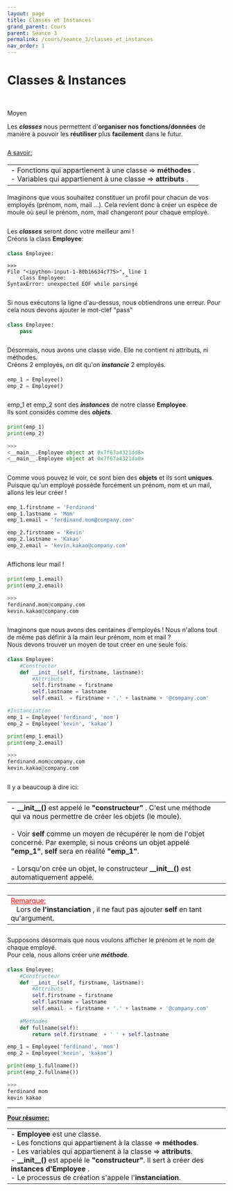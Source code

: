 ```yaml
---
layout: page
title: Classes et Instances
grand_parent: Cours
parent: Séance 3
permalink: /cours/seance_3/classes_et_instances
nav_order: 1
---
```


<link rel="stylesheet" href="/css/placement-label.css">  
<link rel="shortcut icon" href="https://new-leaves.github.io/img/favicon/favicon.ico">

<div id="containerIntro">
<h1><b>Classes & Instances</b></h1> &nbsp; <p class="label label-yellow">Moyen</p>   
</div>

Les __*classes*__ nous permettent d'__organiser nos fonctions/données__ de manière à pouvoir les __réutiliser__ plus __facilement__ dans le futur.

<div style="margin-top:0.7cm;margin-bottom:0.5cm">
<u> A savoir: </u>
</div>
<div style="margin-bottom:0.5cm">
<table><tr><td>
- Fonctions qui appartienent à une classe => <b> méthodes </b>.
<br>
- Variables qui appartienent à une classe => <b> attributs </b>.
</td></tr></table>
</div>

Imaginons que vous souhaitez constituer un profil pour chacun de vos employés (prénom, nom, mail ...).
Cela revient donc à créer un espèce de moule où seul le prénom, nom, mail changeront pour chaque employé.


<div style="margin-top:0.7cm;margin-bottom:0.5cm">
Les <b><i>classes</i></b> seront donc votre meilleur ami ! <br>
Créons la class <b>Employee</b>:
</div>

```python
class Employee:
```
    >>>
    File "<ipython-input-1-80b16634c775>", line 1
        class Employee:                   ^
    SyntaxError: unexpected EOF while parsingé

<div style="margin-top:0.7cm;margin-bottom:0.5cm">
Si nous exécutons la ligne d'au-dessus, nous obtiendrons une erreur. Pour cela nous devons ajouter le mot-clef "pass"
</div>

```python
class Employee:
    pass
```

<div style="margin-top:0.7cm;margin-bottom:0.5cm">
Désormais, nous avons une classe vide. Elle ne contient ni attributs, ni méthodes.<br>
Créons 2 employés, on dit qu'on <b><i>instancie</i></b> 2 employés.
</div>

```python
emp_1 = Employee() 
emp_2 = Employee()
```

<div style="margin-top:0.7cm;margin-bottom:0.5cm">
emp_1 et emp_2 sont des <b><i>instances</i></b> de notre classe <b>Employee</b>. <br>
Ils sont considés comme des <b><i>objets</i></b>.
</div>

```python
print(emp_1)
print(emp_2)
```
```python
>>>
<__main__.Employee object at 0x7f67a4321dd8>
<__main__.Employee object at 0x7f67a4321da0>
```

<div style="margin-top:0.7cm;margin-bottom:0.5cm">
Comme vous pouvez le voir, ce sont bien des <b>objets</b> et ils sont <b>uniques</b>.<br>
Puisque qu'un employé possède forcément un prénom, nom et un mail,
allons les leur créer !
</div>

```python
emp_1.firstname = 'Ferdinand'
emp_1.lastname = 'Mom'
emp_1.email = 'ferdinand.mom@company.com'

emp_2.firstname = 'Kevin'
emp_2.lastname = 'Kakao'
emp_2.email = 'kevin.kakao@company.com'
```

<div style="margin-top:0.7cm;margin-bottom:0.5cm">
Affichons leur mail !
</div>


```python
print(emp_1.email)
print(emp_2.email)
```
```python
>>> 
ferdinand.mom@company.com
kevin.kakao@company.com
```


<div style="margin-top:0.7cm;margin-bottom:0.5cm">
Imaginons que nous avons des centaines d'employés ! Nous n'allons tout de même pas définir à la main leur prénom, nom et mail ? <br>
Nous devons trouver un moyen de tout créer en une seule fois.
</div>

```python
class Employee:
    #Constructor
    def __init__(self, firstname, lastname):        
        #Attributs
        self.firstname = firstname
        self.lastname = lastname
        self.email  = firstname + '.' + lastname + '@company.com'

#Instanciation
emp_1 = Employee('ferdinand', 'mom')
emp_2 = Employee('kevin', 'kakao')

print(emp_1.email)
print(emp_2.email)
```
```python
>>>
ferdinand.mom@company.com
kevin.kakao@company.com
```

<div style="margin-top:0.7cm;margin-bottom:0.5cm">
Il y a beaucoup à dire ici: 
</div>

<div style="margin-top:0.7cm;margin-bottom:0.5cm">
<table><tr><td>
- <b> __init__()</b> est appelé le <b> "constructeur" </b>. C'est une méthode qui va nous permettre de créer les objets (le moule).
<br>
<br>
- Voir <b>self</b> comme un moyen de récupérer le nom de l'objet concerné. Par exemple, si nous créons un objet appelé <b>"emp_1"</b>, <b>self</b> sera en réalité <b>"emp_1"</b>.
<br>
<br>
- Lorsqu'on crée un objet, le constructeur <b>__init__()</b> est automatiquement appelé.
</td></tr></table>
</div>

<div style="margin-top:0.7cm;margin-bottom:0.5cm">
<table><tr><td>
<font color = "red"> <u> Remarque: </u> </font>
<br>
&nbsp;&nbsp;&nbsp;Lors de <b> l'instanciation </b>, il ne faut pas ajouter <b> self </b> en tant qu'argument.
</td></tr></table>
</div>

<div style="margin-top:0.7cm;margin-bottom:0.5cm">
Supposons désormais que nous voulons afficher le prénom et le nom de chaque employé. <br>
Pour cela, nous allons créer une <b><i>méthode</i></b>.
</div>

```python
class Employee:
    #Constructeur
    def __init__(self, firstname, lastname):
        #Attributs
        self.firstname = firstname
        self.lastname = lastname
        self.email  = firstname + '.' + lastname + '@company.com'
    
    #Méthodes
    def fullname(self):
        return self.firstname  + ' ' + self.lastname

emp_1 = Employee('ferdinand', 'mom')
emp_2 = Employee('kevin', 'kakao')

print(emp_1.fullname())
print(emp_2.fullname())        
```
```python
>>> 
ferdinand mom
kevin kakao
```

---

**<u> Pour résumer: </u>**
<table><tr><td>
- <b> Employee </b> est une classe.
<br>
- Les fonctions qui appartienent à la classe => <b> méthodes</b>.
<br>
- Les variables qui appartienent à la classe => <b>attributs</b>.
<br>
- <b>__init__()</b> est appelé le <b>"constructeur"</b>. Il sert à créer des <b>instances  d'Employee </b>. 
<br>
- Le processus de création s'appele l'<b>instanciation</b>.
</td></tr></table>


